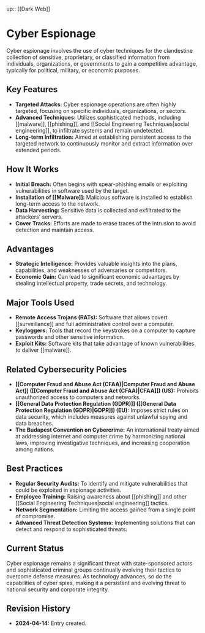 up:: [[Dark Web]]
# Cyber Espionage

Cyber espionage involves the use of cyber techniques for the clandestine collection of sensitive, proprietary, or classified information from individuals, organizations, or governments to gain a competitive advantage, typically for political, military, or economic purposes.

## Key Features

- **Targeted Attacks:** Cyber espionage operations are often highly targeted, focusing on specific individuals, organizations, or sectors.
- **Advanced Techniques:** Utilizes sophisticated methods, including [[malware]], [[phishing]], and [[Social Engineering Techniques|social engineering]], to infiltrate systems and remain undetected.
- **Long-term Infiltration:** Aimed at establishing persistent access to the targeted network to continuously monitor and extract information over extended periods.

## How It Works

- **Initial Breach:** Often begins with spear-phishing emails or exploiting vulnerabilities in software used by the target.
- **Installation of [[Malware]]:** Malicious software is installed to establish long-term access to the network.
- **Data Harvesting:** Sensitive data is collected and exfiltrated to the attackers' servers.
- **Cover Tracks:** Efforts are made to erase traces of the intrusion to avoid detection and maintain access.

## Advantages

- **Strategic Intelligence:** Provides valuable insights into the plans, capabilities, and weaknesses of adversaries or competitors.
- **Economic Gain:** Can lead to significant economic advantages by stealing intellectual property, trade secrets, and technology.

## Major Tools Used

- **Remote Access Trojans (RATs):** Software that allows covert [[surveillance]] and full administrative control over a computer.
- **Keyloggers:** Tools that record the keystrokes on a computer to capture passwords and other sensitive information.
- **Exploit Kits:** Software kits that take advantage of known vulnerabilities to deliver [[malware]].

## Related Cybersecurity Policies

- **[[Computer Fraud and Abuse Act (CFAA)|Computer Fraud and Abuse Act]] ([[Computer Fraud and Abuse Act (CFAA)|CFAA]]) (US):** Prohibits unauthorized access to computers and networks.
- **[[General Data Protection Regulation (GDPR)]] ([[General Data Protection Regulation (GDPR)|GDPR]]) (EU):** Imposes strict rules on data security, which includes measures against unlawful spying and data breaches.
- **The Budapest Convention on Cybercrime:** An international treaty aimed at addressing internet and computer crime by harmonizing national laws, improving investigative techniques, and increasing cooperation among nations.

## Best Practices

- **Regular Security Audits:** To identify and mitigate vulnerabilities that could be exploited in espionage activities.
- **Employee Training:** Raising awareness about [[phishing]] and other [[Social Engineering Techniques|social engineering]] tactics.
- **Network Segmentation:** Limiting the access gained from a single point of compromise.
- **Advanced Threat Detection Systems:** Implementing solutions that can detect and respond to sophisticated threats.

## Current Status

Cyber espionage remains a significant threat with state-sponsored actors and sophisticated criminal groups continually evolving their tactics to overcome defense measures. As technology advances, so do the capabilities of cyber spies, making it a persistent and evolving threat to national security and corporate integrity.

## Revision History

- **2024-04-14:** Entry created.